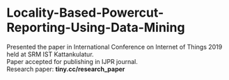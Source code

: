 # Locality-Based-Powercut-Reporting-Using-Data-Mining

Presented the paper in International Conference on Internet of Things 2019 held at SRM IST Kattankulatur.  
Paper accepted for publishing in IJPR journal.  
Research paper: **tiny.cc/research_paper**
